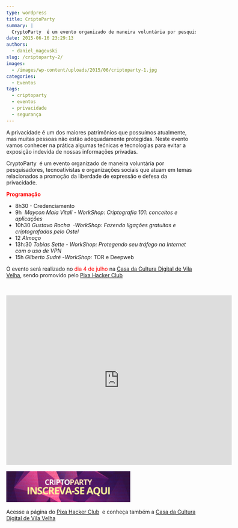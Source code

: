 ```yaml
---
type: wordpress
title: CriptoParty
summary: |
  CryptoParty  é um evento organizado de maneira voluntária por pesquisadores, tecnoativistas e organizações sociais que atuam em temas relacionados á promoção da liberdade de expressão e defesa da privacidade.
date: 2015-06-16 23:29:13
authors:
  - daniel_magevski
slug: /criptoparty-2/
images:
  - /images/wp-content/uploads/2015/06/criptoparty-1.jpg
categories:
  - Eventos
tags:
  - criptoparty
  - eventos
  - privacidade
  - segurança
---
```


A privacidade é um dos maiores patrimônios que possuímos atualmente, mas muitas pessoas não estão adequadamente protegidas. Neste evento vamos conhecer na prática algumas tećnicas e tecnologias para evitar a exposição indevida de nossas informações privadas.

CryptoParty  é um evento organizado de maneira voluntária por pesquisadores, tecnoativistas e organizações sociais que atuam em temas relacionados a promoção da liberdade de expressão e defesa da privacidade.

<!--more-->

<span style="color: #ff0000;"><strong>Programação</strong></span>
<ul>
	<li>8h30 - Credenciamento</li>
	<li>9h  <em>Maycon Maia Vitali - WorkShop: Criptografia 101: conceitos e aplicações</em></li>
	<li>10h30 <em>Gustavo Rocha  -<em>WorkShop: Fazendo ligações gratuitas e criptografadas pelo Ostel</em></em></li>
	<li>12 <em>Almoço</em></li>
	<li>13h:30 <em>Tobias Sette - <em>WorkShop: Protegendo seu tráfego na Internet com o uso de VPN</em></em></li>
	<li>15h <em>Gilberto Sudré</em> -<em>WorkShop: </em>TOR e Deepweb</li>
</ul>
O evento será realizado no <span style="color: #ff0000;">dia 4 de julho</span> na <a href="http://ccdvv.com.br/" target="_blank">Casa da Cultura Digital de Vila Velha</a>, sendo promovido pelo <a href="http://pixahc.com.br/" target="_blank">Pixa Hacker Club</a>

&nbsp;

<iframe style="border: 0;" src="https://www.google.com/maps/embed?pb=!1m18!1m12!1m3!1d3740.4129897018465!2d-40.319335!3d-20.365855000000003!2m3!1f0!2f0!3f0!3m2!1i1024!2i768!4f13.1!3m3!1m2!1s0xb83e1075103a9d%3A0x2858765639eba813!2sCCDVV+-+Casa+da+Cultura+Digital+Vila+Velha!5e0!3m2!1sen!2sbr!4v1433950340396" width="600" height="450" frameborder="0"></iframe>

<a href="https://ccdvv.typeform.com/to/ZJpAsw" target="_blank"><img class="alignnone wp-image-2717 " src="/images/wp-content/uploads/2015/06/criptoparty-inscricao.jpg" alt="criptoparty-inscricao" width="330" height="82" /></a>

Acesse a página do <a href="http://pixahc.com.br/" target="_blank">Pixa Hacker Club</a>  e conheça também a <a href="http://ccdvv.com.br/" target="_blank">Casa da Cultura Digital de Vila Velha</a>